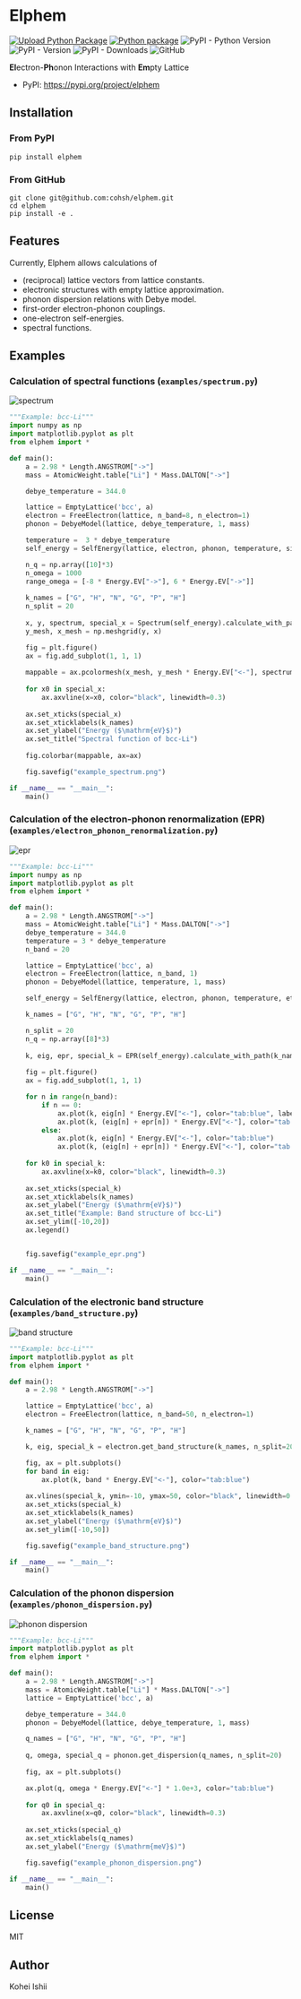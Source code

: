 # Elphem
[![Upload Python Package](https://github.com/cohsh/elphem/actions/workflows/python-publish.yml/badge.svg)](https://github.com/cohsh/elphem/actions/workflows/python-publish.yml)
[![Python package](https://github.com/cohsh/elphem/actions/workflows/python-package.yml/badge.svg)](https://github.com/cohsh/elphem/actions/workflows/python-package.yml)
![PyPI - Python Version](https://img.shields.io/pypi/pyversions/elphem)
![PyPI - Version](https://img.shields.io/pypi/v/elphem)
![PyPI - Downloads](https://img.shields.io/pypi/dm/elphem)
![GitHub](https://img.shields.io/github/license/cohsh/elphem)

**El**ectron-**Ph**onon Interactions with **Em**pty Lattice

- PyPI: https://pypi.org/project/elphem

## Installation
### From PyPI
```shell
pip install elphem
```

### From GitHub
```shell
git clone git@github.com:cohsh/elphem.git
cd elphem
pip install -e .
```

## Features
Currently, Elphem allows calculations of
- (reciprocal) lattice vectors from lattice constants.
- electronic structures with empty lattice approximation.
- phonon dispersion relations with Debye model.
- first-order electron-phonon couplings.
- one-electron self-energies.
- spectral functions.

## Examples
### Calculation of spectral functions (`examples/spectrum.py`)
![spectrum](images/spectrum.png)

```python
"""Example: bcc-Li"""
import numpy as np
import matplotlib.pyplot as plt
from elphem import *

def main():
    a = 2.98 * Length.ANGSTROM["->"]
    mass = AtomicWeight.table["Li"] * Mass.DALTON["->"]

    debye_temperature = 344.0

    lattice = EmptyLattice('bcc', a)
    electron = FreeElectron(lattice, n_band=8, n_electron=1)
    phonon = DebyeModel(lattice, debye_temperature, 1, mass)

    temperature =  3 * debye_temperature
    self_energy = SelfEnergy(lattice, electron, phonon, temperature, sigma=0.5, eta=0.1)

    n_q = np.array([10]*3)
    n_omega = 1000
    range_omega = [-8 * Energy.EV["->"], 6 * Energy.EV["->"]]
    
    k_names = ["G", "H", "N", "G", "P", "H"]
    n_split = 20
    
    x, y, spectrum, special_x = Spectrum(self_energy).calculate_with_path(k_names, n_split, n_q, n_omega, range_omega)
    y_mesh, x_mesh = np.meshgrid(y, x)

    fig = plt.figure()
    ax = fig.add_subplot(1, 1, 1)
    
    mappable = ax.pcolormesh(x_mesh, y_mesh * Energy.EV["<-"], spectrum / Energy.EV["<-"])
    
    for x0 in special_x:
        ax.axvline(x=x0, color="black", linewidth=0.3)
    
    ax.set_xticks(special_x)
    ax.set_xticklabels(k_names)
    ax.set_ylabel("Energy ($\mathrm{eV}$)")
    ax.set_title("Spectral function of bcc-Li")
    
    fig.colorbar(mappable, ax=ax)

    fig.savefig("example_spectrum.png")

if __name__ == "__main__":
    main()
```

### Calculation of the electron-phonon renormalization (EPR) (`examples/electron_phonon_renormalization.py`)

![epr](images/epr.png)

```python
"""Example: bcc-Li"""
import numpy as np
import matplotlib.pyplot as plt
from elphem import *

def main():
    a = 2.98 * Length.ANGSTROM["->"]
    mass = AtomicWeight.table["Li"] * Mass.DALTON["->"]
    debye_temperature = 344.0
    temperature = 3 * debye_temperature
    n_band = 20

    lattice = EmptyLattice('bcc', a)
    electron = FreeElectron(lattice, n_band, 1)        
    phonon = DebyeModel(lattice, temperature, 1, mass)

    self_energy = SelfEnergy(lattice, electron, phonon, temperature, eta=0.05)

    k_names = ["G", "H", "N", "G", "P", "H"]

    n_split = 20
    n_q = np.array([8]*3)
    
    k, eig, epr, special_k = EPR(self_energy).calculate_with_path(k_names, n_split, n_q)
    
    fig = plt.figure()
    ax = fig.add_subplot(1, 1, 1)

    for n in range(n_band):
        if n == 0:
            ax.plot(k, eig[n] * Energy.EV["<-"], color="tab:blue", label="w/o EPR")
            ax.plot(k, (eig[n] + epr[n]) * Energy.EV["<-"], color="tab:orange", label="w/ EPR")
        else:
            ax.plot(k, eig[n] * Energy.EV["<-"], color="tab:blue")
            ax.plot(k, (eig[n] + epr[n]) * Energy.EV["<-"], color="tab:orange")
    
    for k0 in special_k:
        ax.axvline(x=k0, color="black", linewidth=0.3)
    
    ax.set_xticks(special_k)
    ax.set_xticklabels(k_names)
    ax.set_ylabel("Energy ($\mathrm{eV}$)")
    ax.set_title("Example: Band structure of bcc-Li")
    ax.set_ylim([-10,20])
    ax.legend()


    fig.savefig("example_epr.png")

if __name__ == "__main__":
    main()
```

### Calculation of the electronic band structure (`examples/band_structure.py`)

![band structure](images/band_structure.png)

```python
"""Example: bcc-Li"""
import matplotlib.pyplot as plt
from elphem import *

def main():
    a = 2.98 * Length.ANGSTROM["->"]

    lattice = EmptyLattice('bcc', a)
    electron = FreeElectron(lattice, n_band=50, n_electron=1)

    k_names = ["G", "H", "N", "G", "P", "H"]

    k, eig, special_k = electron.get_band_structure(k_names, n_split=20)

    fig, ax = plt.subplots()
    for band in eig:
        ax.plot(k, band * Energy.EV["<-"], color="tab:blue")
    
    ax.vlines(special_k, ymin=-10, ymax=50, color="black", linewidth=0.3)
    ax.set_xticks(special_k)
    ax.set_xticklabels(k_names)
    ax.set_ylabel("Energy ($\mathrm{eV}$)")
    ax.set_ylim([-10,50])

    fig.savefig("example_band_structure.png")

if __name__ == "__main__":
    main()
```

### Calculation of the phonon dispersion (`examples/phonon_dispersion.py`)

![phonon dispersion](images/phonon_dispersion.png)

```python
"""Example: bcc-Li"""
import matplotlib.pyplot as plt
from elphem import *

def main():
    a = 2.98 * Length.ANGSTROM["->"]
    mass = AtomicWeight.table["Li"] * Mass.DALTON["->"]
    lattice = EmptyLattice('bcc', a)

    debye_temperature = 344.0
    phonon = DebyeModel(lattice, debye_temperature, 1, mass)

    q_names = ["G", "H", "N", "G", "P", "H"]
    
    q, omega, special_q = phonon.get_dispersion(q_names, n_split=20)
    
    fig, ax = plt.subplots()

    ax.plot(q, omega * Energy.EV["<-"] * 1.0e+3, color="tab:blue")
    
    for q0 in special_q:
        ax.axvline(x=q0, color="black", linewidth=0.3)
    
    ax.set_xticks(special_q)
    ax.set_xticklabels(q_names)
    ax.set_ylabel("Energy ($\mathrm{meV}$)")

    fig.savefig("example_phonon_dispersion.png")

if __name__ == "__main__":
    main()
```

## License
MIT

## Author
Kohei Ishii